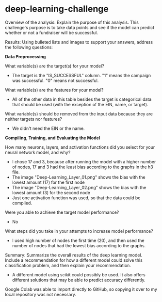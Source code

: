 # deep-learning-challenge
Overview of the analysis: Explain the purpose of this analysis.
This challenge's purpose is to take data points and see if the model can predict whether or not a fundraiser will be successful.

Results: Using bulleted lists and images to support your answers, address the following questions:

**Data Preprocessing**

What variable(s) are the target(s) for your model?
* The target is the "IS_SUCCESSFUL" column. "1" means the campaign was successful. "0" means not successful.

What variable(s) are the features for your model?
* All of the other data in this table besides the target is categorical data that should be used (with the exception of the EIN, name, or target).

What variable(s) should be removed from the input data because they are neither targets nor features?
* We didn't need the EIN or the name.


**Compiling, Training, and Evaluating the Model**

How many neurons, layers, and activation functions did you select for your neural network model, and why?
* I chose 17 and 3, because after running the model with a higher number of nodes, 17 and 3 had the least bias according to the graphs in the h3 file. 
* The image "Deep-Learning_Layer_01.png" shows the bias with the lowest amount (17) for the first node
* The image "Deep-Learning_Layer_02.png" shows the bias with the lowest amount (3) for the second node
* Just one activation function was used, so that the data could be complied.

Were you able to achieve the target model performance?
* No

What steps did you take in your attempts to increase model performance?
* I used high number of nodes the first time (20), and then used the number of nodes that had the lowest bias according to the graphs.

Summary: Summarize the overall results of the deep learning model. Include a recommendation for how a different model could solve this classification problem, and then explain your recommendation.
* A different model using scikit could possibly be used. It also offers different solutions that may be able to predict accuracy differently.

Google Colab was able to import directly to GitHub, so copying it over to my local repository was not necessary.
